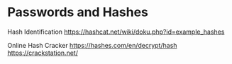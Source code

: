 # Passwords and Hashes

Hash Identification
https://hashcat.net/wiki/doku.php?id=example_hashes

Online Hash Cracker
https://hashes.com/en/decrypt/hash  
https://crackstation.net/  
  
